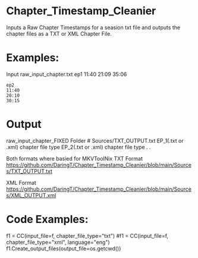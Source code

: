 # Chapter_Timestamp_Cleanier

Inputs a Raw Chapter Timestamps for a seasion txt file and outputs the chapter files as a TXT or XML Chapter File.

# Examples:
Input
  raw_input_chapter.txt
    ep1
    11:40
    21:09
    35:06

    ep2
    11:40
    20:10
    30:15
    
# Output
  raw_input_chapter_FIXED Folder
    # Sources/TXT_OUTPUT.txt
    EP_1(.txt or .xml) chapter file type
    EP_2(.txt or .xml) chapter file type
    .
    .

Both formats where basied for MKVToolNix 
  TXT Format
    https://github.com/DaringT/Chapter_Timestamp_Cleanier/blob/main/Sources/TXT_OUTPUT.txt

  XML Format
    https://github.com/DaringT/Chapter_Timestamp_Cleanier/blob/main/Sources/XML_OUTPUT.xml

# Code Examples:
  f1 = CC(input_file=f, chapter_file_type="txt")
  #f1 = CC(input_file=f, chapter_file_type="xml", language="eng")
  f1.Create_output_files(output_file=os.getcwd())
  
  
